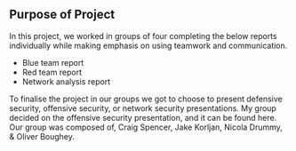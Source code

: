 ## Purpose of Project
In this project, we worked in groups of four completing the below reports individually while making emphasis on using teamwork and communication. 
- Blue team report
- Red team report
- Network analysis report

To finalise the project in our groups we got to choose to present defensive security, offensive security, or network security presentations. My group decided on the offensive security presentation, and it can be found here.
Our group was composed of, Craig Spencer, Jake Korljan, Nicola Drummy, & Oliver Boughey.
